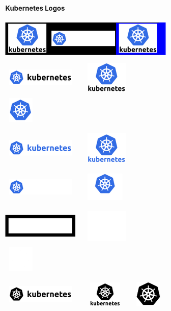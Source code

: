<!DOCTYPE html>
<html>
  <head>
<meta charset="utf-8">
<meta name="viewport" content="width=device-width, initial-scale=1">


</head>

<table style="background-color:red">

## Kubernetes Logos

<table bgcolor="blue">
  <tr>

  </tr>
  <tr>
    <td bgcolor="#000000"><img src="/kubernetes/stacked/color/kubernetes-stacked-color.png" width="120" style="display:inline;vertical-align:middle;padding:2%"></td>
    <td style="background-color:black !important"><img src="/kubernetes/horizontal/white-text/kubernetes-horizontal-white-text.png" width="200" style="display:inline;vertical-align:middle;padding:2%"></td>
      <td><img src="/kubernetes/stacked/color/kubernetes-stacked-color.png" width="120" style="display:inline;vertical-align:middle;padding:2%"></td>
  </tr>
</table>


<img bgcolor="#000000" src="/kubernetes/horizontal/color/kubernetes-horizontal-color.png" width="200" style="display:inline;vertical-align:middle;padding:2%;">    &nbsp;  &nbsp;  &nbsp; <img src="/kubernetes/stacked/color/kubernetes-stacked-color.png" width="120" style="display:inline;vertical-align:middle;padding:2%">&nbsp;  &nbsp;  &nbsp; <img src="/kubernetes/icon/color/kubernetes-icon-color.png" width="75" style="display:inline;vertical-align:middle;padding:2%">

<img src="/kubernetes/horizontal/all-blue-color/kubernetes-horizontal-all-blue-color.png" width="200" style="display:inline;vertical-align:middle;padding:2%">      &nbsp;  &nbsp;  &nbsp; <img src="/kubernetes/stacked/all-blue-color/kubernetes-stacked-all-blue-color.png" width="120" style="display:inline;vertical-align:middle;padding:2%">


<img src="/kubernetes/horizontal/white-text/kubernetes-horizontal-white-text.png" width="200" style="display:inline;vertical-align:middle;padding:2%">    &nbsp;  &nbsp;  &nbsp; <img src="/kubernetes/stacked/white-text/kubernetes-stacked-white-text.png" width="110" style="display:inline;vertical-align:middle;padding:2%">

<img src="/kubernetes/horizontal/white/kubernetes-horizontal-white.png" width="200" style="background-color:#000000;display:inline;vertical-align:middle;padding:2%">     &nbsp;  &nbsp;  &nbsp; <img src="/kubernetes/stacked/white/kubernetes-stacked-white.png" width="120" style="display:inline;vertical-align:middle;padding:2%">&nbsp;  &nbsp;  &nbsp; <img src="/kubernetes/icon/white/kubernetes-icon-white.png" width="75" style="display:inline;vertical-align:middle;padding:2%">

<img src="/kubernetes/horizontal/black/kubernetes-horizontal-black.png" width="200" style="display:inline;vertical-align:middle;padding:2%">      &nbsp;  &nbsp;  &nbsp; &nbsp;  <img src="/kubernetes/stacked/black/kubernetes-stacked-black.png" width="95" style="display:inline;vertical-align:middle;padding:2%">&nbsp;  &nbsp;  &nbsp; &nbsp;  <img src="/kubernetes/icon/black/kubernetes-icon-black.png" width="75" style="display:inline;vertical-align:middle;padding:2%">

<br><br>
</table>
</body>
</html>
